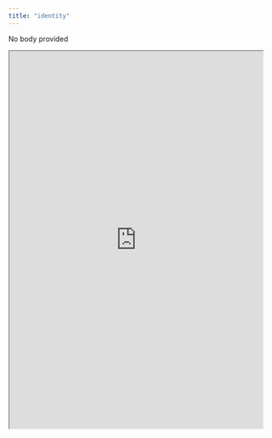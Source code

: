 ```yaml
---
title: "identity"
---
```


No body provided
<iframe height="750" width="100%" src="https://ewelton.github.io/ktest/wiki.html#identity"></iframe>
